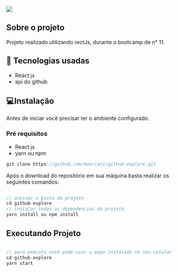 
<img src="https://user-images.githubusercontent.com/32397288/112042558-68e83a80-8b26-11eb-9568-60e5ecaf8e7a.png">

## Sobre o projeto

Projeto realizado utilizando rectJs, durante o bootcamp de n° 11.

## 🚀 Tecnologias usadas

- React js
- api do github

## 💻Instalação

Antes de iniciar você precisar ter o ambiente configurado.

### Pré requisitos

- React js
- yarn ou npm

```jsx
git clone https://github.com/mauriani/github-explore.git
```

Após o download do repositório em sua máquina basta realizar os seguintes comandos:

```jsx

// acessar a basta do projeto
cd github-explore
// instalar todas as dependencias do projeto
yarn install ou npm install

```

## Executando Projeto

```jsx

// para executa você pode usar o expo instalado no seu celular
cd github-explore
yarn start
```

